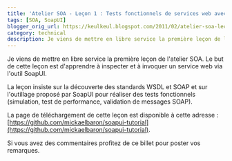 ```yaml
---
title: 'Atelier SOA - Leçon 1 : Tests fonctionnels de services web avec SoapUI'
tags: [SOA, SoapUI]
blogger_orig_url: https://keulkeul.blogspot.com/2011/02/atelier-soa-lecon-1-tests-fonctionnels.html
category: technical
description: Je viens de mettre en libre service la première leçon de l'atelier SOA. Le but de cette leçon est d'apprendre à inspecter et à invoquer un service web via l'outil SoapUI.
---
```


Je viens de mettre en libre service la première leçon de l'atelier SOA. Le but de cette leçon est d'apprendre à inspecter et à invoquer un service web via l'outil SoapUI.

La leçon insiste sur la découverte des standards WSDL et SOAP et sur l'outillage proposé par SoapUI pour réaliser des tests fonctionnels (simulation, test de performance, validation de messages SOAP).

La page de téléchargement de cette leçon est disponible à cette adresse : [https://github.com/mickaelbaron/soapui-tutorial](https://github.com/mickaelbaron/soapui-tutorial).

Si vous avez des commentaires profitez de ce billet pour poster vos remarques.
